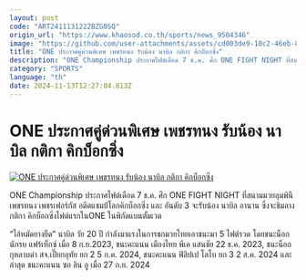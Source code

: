 ```yaml
---
layout: post
code: "ART2411131222BZG0SQ"
origin_url: "https://www.khaosod.co.th/sports/news_9504346"
image: "https://github.com/user-attachments/assets/cd003de9-10c2-46eb-835e-04dca708dd2e"
title: "ONE ประกาศคู่ด่วนพิเศษ เพชรทนง รับน้อง นาบิล กติกา คิกบ็อกซิ่ง"
description: "ONE Championship ประกาศไฟต์เดือด 7 ธ.ค. ศึก ONE FIGHT NIGHT ที่สนามมวยลุมพินี เพชรทนง เพชรเฟอร์กัส อดีตแชมป์โลกคิกบ็อกซิ่ง และ อันดั"
category: "SPORTS"
language: "th"
date: 2024-11-13T12:27:04.813Z
---
```


# ONE ประกาศคู่ด่วนพิเศษ เพชรทนง รับน้อง นาบิล กติกา คิกบ็อกซิ่ง

[![ONE ประกาศคู่ด่วนพิเศษ เพชรทนง รับน้อง นาบิล กติกา คิกบ็อกซิ่ง](https://www.khaosod.co.th/wpapp/uploads/2024/11/PFG1.jpg "ONE ประกาศคู่ด่วนพิเศษ เพชรทนง รับน้อง นาบิล กติกา คิกบ็อกซิ่ง")](https://www.khaosod.co.th/wpapp/uploads/2024/11/PFG1.jpg)

ONE Championship ประกาศไฟต์เดือด 7 ธ.ค. ศึก ONE FIGHT NIGHT ที่สนามมวยลุมพินี เพชรทนง เพชรเฟอร์กัส อดีตแชมป์โลกคิกบ็อกซิ่ง และ อันดับ 3 จะรับน้อง นาบิล อานาน ซึ่งจะชิมลางกติกา คิกบ็อกซิ่งไฟต์แรกในONE ในพิกัดแบนตั้มเวต

“ไอ้หมัดยางยืด” นาบิล วัย 20 ปี กำลังมาแรงในการชกมวยไทยเอาชนะมา 5 ไฟต์รวด โดยชนะน็อก นักรบ แฟร์เท็กซ์ เมื่อ 8 ก.ย.2023, ชนะคะแนน เมืองไทย พีเค แสนชัย 22 ธ.ค. 2023, ชนะน็อก กุหลาบดำ สจ.เปี๊ยกอุทัย ยก 2 5 ก.ค. 2024, ชนะคะแนน ฟิลิปเป โลโบ ยก 3 2 ส.ค. 2024 และ ล่าสุด ชนะคะแนน ซอ ลิน อู เมื่อ 27 ก.ย. 2024